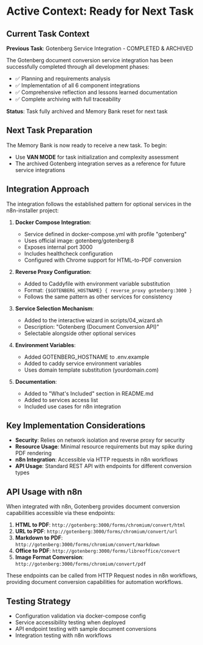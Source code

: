 # Active Context: Ready for Next Task

## Current Task Context
**Previous Task**: Gotenberg Service Integration - COMPLETED & ARCHIVED

The Gotenberg document conversion service integration has been successfully completed through all development phases:
- ✅ Planning and requirements analysis
- ✅ Implementation of all 6 component integrations  
- ✅ Comprehensive reflection and lessons learned documentation
- ✅ Complete archiving with full traceability

**Status**: Task fully archived and Memory Bank reset for next task

## Next Task Preparation
The Memory Bank is now ready to receive a new task. To begin:
- Use **VAN MODE** for task initialization and complexity assessment
- The archived Gotenberg integration serves as a reference for future service integrations

## Integration Approach
The integration follows the established pattern for optional services in the n8n-installer project:

1. **Docker Compose Integration**: 
   - Service defined in docker-compose.yml with profile "gotenberg"
   - Uses official image: gotenberg/gotenberg:8
   - Exposes internal port 3000
   - Includes healthcheck configuration
   - Configured with Chrome support for HTML-to-PDF conversion

2. **Reverse Proxy Configuration**:
   - Added to Caddyfile with environment variable substitution
   - Format: `{$GOTENBERG_HOSTNAME} { reverse_proxy gotenberg:3000 }`
   - Follows the same pattern as other services for consistency

3. **Service Selection Mechanism**:
   - Added to the interactive wizard in scripts/04_wizard.sh
   - Description: "Gotenberg (Document Conversion API)"
   - Selectable alongside other optional services

4. **Environment Variables**:
   - Added GOTENBERG_HOSTNAME to .env.example
   - Added to caddy service environment variables
   - Uses domain template substitution (yourdomain.com)

5. **Documentation**:
   - Added to "What's Included" section in README.md
   - Added to services access list
   - Included use cases for n8n integration

## Key Implementation Considerations
- **Security**: Relies on network isolation and reverse proxy for security
- **Resource Usage**: Minimal resource requirements but may spike during PDF rendering
- **n8n Integration**: Accessible via HTTP requests in n8n workflows
- **API Usage**: Standard REST API with endpoints for different conversion types

## API Usage with n8n
When integrated with n8n, Gotenberg provides document conversion capabilities accessible via these endpoints:

1. **HTML to PDF**: `http://gotenberg:3000/forms/chromium/convert/html`
2. **URL to PDF**: `http://gotenberg:3000/forms/chromium/convert/url`
3. **Markdown to PDF**: `http://gotenberg:3000/forms/chromium/convert/markdown`
4. **Office to PDF**: `http://gotenberg:3000/forms/libreoffice/convert`
5. **Image Format Conversion**: `http://gotenberg:3000/forms/chromium/convert/pdf`

These endpoints can be called from HTTP Request nodes in n8n workflows, providing document conversion capabilities for automation workflows.

## Testing Strategy
- Configuration validation via docker-compose config
- Service accessibility testing when deployed
- API endpoint testing with sample document conversions
- Integration testing with n8n workflows
